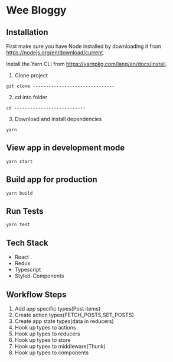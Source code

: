 # Wee Bloggy

## Installation

First make sure you have Node installed by downloading it from https://nodejs.org/en/download/current.

Install the Yarn CLI from https://yarnpkg.com/lang/en/docs/install.

1. Clone project

```
git clone -------------------------------
```

2. cd into folder

```
cd ---------------------------
```

3. Download and install dependencies

```
yarn
```

## View app in development mode

```
yarn start
```

## Build app for production

```
yarn build
```

## Run Tests

```
yarn test
```

## Tech Stack

- React
- Redux
- Typescript
- Styled-Components

## Workflow Steps

1. Add app specific types(Post items)
2. Create action types(FETCH_POSTS,SET_POSTS)
3. Create app state types(data in reducers)
4. Hook up types to actions
5. Hook up types to reducers
6. Hook up types to store
7. Hook up types to middleware(Thunk)
8. Hook up types to components
